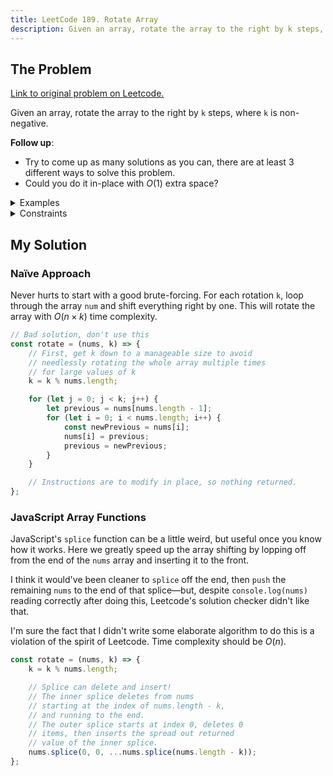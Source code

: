 ```yaml
---
title: LeetCode 189. Rotate Array
description: Given an array, rotate the array to the right by k steps, where k is non-negative.
---
```


## The Problem

[Link to original problem on Leetcode.](https://leetcode.com/problems/rotate-array/)

Given an array, rotate the array to the right by `k` steps, where `k` is non-negative.

**Follow up**:

- Try to come up as many solutions as you can, there are at least 3 different ways to solve this problem.
- Could you do it in-place with $O(1)$ extra space?

<details>
<summary>Examples</summary>

Example 1:

```
Input: nums = [1,2,3,4,5,6,7], k = 3
Output: [5,6,7,1,2,3,4]

Explanation:
rotate 1 steps to the right: [7,1,2,3,4,5,6]
rotate 2 steps to the right: [6,7,1,2,3,4,5]
rotate 3 steps to the right: [5,6,7,1,2,3,4]
```

Example 2:

```
Input: nums = [-1,-100,3,99], k = 2
Output: [3,99,-1,-100]

Explanation:
rotate 1 steps to the right: [99,-1,-100,3]
rotate 2 steps to the right: [3,99,-1,-100]
```

</details>

<details>
<summary>Constraints</summary>

- 1 <= `nums.length` <= 2 \* 10<sup>4</sup>
- -2<sup>31</sup> <= `nums[i]` <= 2<sup>31</sup> - 1
- 0 <= k <= 10<sup>5</sup>
</details>

## My Solution

### Naïve Approach

Never hurts to start with a good brute-forcing. For each rotation `k`, loop through the array `num` and shift everything right by one. This will rotate the array with $O(n \times k)$ time complexity.

```javascript
// Bad solution, don't use this
const rotate = (nums, k) => {
	// First, get k down to a manageable size to avoid
	// needlessly rotating the whole array multiple times
	// for large values of k
	k = k % nums.length;

	for (let j = 0; j < k; j++) {
		let previous = nums[nums.length - 1];
		for (let i = 0; i < nums.length; i++) {
			const newPrevious = nums[i];
			nums[i] = previous;
			previous = newPrevious;
		}
	}

	// Instructions are to modify in place, so nothing returned.
};
```

### JavaScript Array Functions

JavaScript's `splice` function can be a little weird, but useful once you know how it works. Here we greatly speed up the array shifting by lopping off from the end of the `nums` array and inserting it to the front.

I think it would've been cleaner to `splice` off the end, then `push` the remaining `nums` to the end of that splice—but, despite `console.log(nums)` reading correctly after doing this, Leetcode's solution checker didn't like that.

I'm sure the fact that I didn't write some elaborate algorithm to do this is a violation of the spirit of Leetcode. Time complexity should be $O(n)$.

```javascript
const rotate = (nums, k) => {
	k = k % nums.length;

	// Splice can delete and insert!
	// The inner splice deletes from nums
	// starting at the index of nums.length - k,
	// and running to the end.
	// The outer splice starts at index 0, deletes 0
	// items, then inserts the spread out returned
	// value of the inner splice.
	nums.splice(0, 0, ...nums.splice(nums.length - k));
};
```
